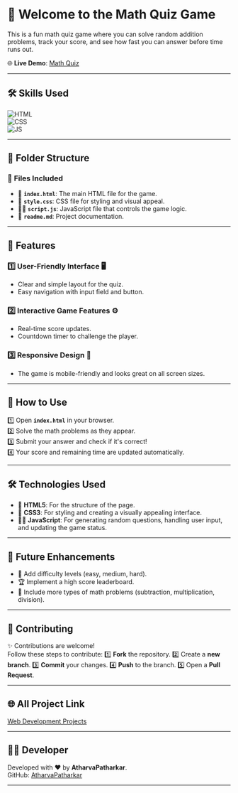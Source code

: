 # 🧮 Welcome to the Math Quiz Game

This is a fun math quiz game where you can solve random addition problems, track your score, and see how fast you can answer before time runs out.

🌐 **Live Demo**: [Math Quiz](https://atharvapatharkar.github.io/web-development-projects/My%20Maths%20Game/index.html)  

---

## 🛠️ Skills Used
![HTML](https://img.shields.io/badge/html5%20-%23E34F26.svg?&style=for-the-badge&logo=html5&logoColor=white)  
![CSS](https://img.shields.io/badge/css3%20-%231572B6.svg?&style=for-the-badge&logo=css3&logoColor=white)  
![JS](https://img.shields.io/badge/javascript%20-%23323330.svg?&style=for-the-badge&logo=javascript&logoColor=%23F7DF1E)

---

## 📂 Folder Structure
### 🔸 **Files Included**
- 📄 **`index.html`**: The main HTML file for the game.
- 🎨 **`style.css`**: CSS file for styling and visual appeal.
- 🧑‍💻 **`script.js`**: JavaScript file that controls the game logic.
- 📝 **`readme.md`**: Project documentation.

---

## 🌟 Features
### 1️⃣ **User-Friendly Interface** 🖥️  
   - Clear and simple layout for the quiz.
   - Easy navigation with input field and button.

### 2️⃣ **Interactive Game Features** ⚙️  
   - Real-time score updates.
   - Countdown timer to challenge the player.

### 3️⃣ **Responsive Design** 📱  
   - The game is mobile-friendly and looks great on all screen sizes.

---

## 🚀 How to Use
1️⃣ Open **`index.html`** in your browser.  
2️⃣ Solve the math problems as they appear.  
3️⃣ Submit your answer and check if it's correct!  
4️⃣ Your score and remaining time are updated automatically.

---

## 🛠️ Technologies Used
- 📄 **HTML5**: For the structure of the page.  
- 🎨 **CSS3**: For styling and creating a visually appealing interface.  
- 🧑‍💻 **JavaScript**: For generating random questions, handling user input, and updating the game status.

---

## 🔮 Future Enhancements
- 🧠 Add difficulty levels (easy, medium, hard).
- 🏆 Implement a high score leaderboard.
- 🔢 Include more types of math problems (subtraction, multiplication, division).

---


## 🤝 Contributing

✨ Contributions are welcome!  
Follow these steps to contribute:
1️⃣ **Fork** the repository.
2️⃣ Create a **new branch**.
3️⃣ **Commit** your changes.
4️⃣ **Push** to the branch.
5️⃣ Open a **Pull Request**.

---

## 🌐 All Project Link

[Web Development Projects](https://atharvapatharkar.github.io/web-development-projects/)

---

## 🧑‍💻 Developer

Developed with ❤️ by **AtharvaPatharkar**.  
GitHub: [AtharvaPatharkar](https://github.com/AtharvaPatharkar)

---